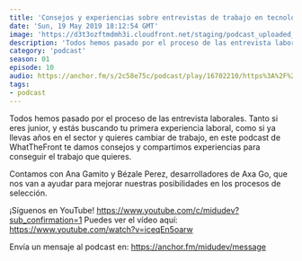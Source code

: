 ```yaml
---
title: 'Consejos y experiencias sobre entrevistas de trabajo en tecnología - 01x10'
date: 'Sun, 19 May 2019 18:12:54 GMT'
image: 'https://d3t3ozftmdmh3i.cloudfront.net/staging/podcast_uploaded_episode/7340239/21b3f3f7ca038f4b.jpeg'
description: 'Todos hemos pasado por el proceso de las entrevista laborales. Tanto si eres junior, y estás buscando tu primera experiencia laboral, como si ya llevas años en el sector y quieres '
category: 'podcast'
season: 01
episode: 10
audio: https://anchor.fm/s/2c58e75c/podcast/play/16702210/https%3A%2F%2Fd3ctxlq1ktw2nl.cloudfront.net%2Fstaging%2F2020-6-17%2F90903086-44100-2-2ef6ec5ac5fef0e0.mp3
tags:
- podcast
---
```


Todos hemos pasado por el proceso de las entrevista laborales. Tanto si eres junior, y estás buscando tu primera experiencia laboral, como si ya llevas años en el sector y quieres cambiar de trabajo, en este podcast de WhatTheFront te damos consejos y compartimos experiencias para conseguir el trabajo que quieres.

Contamos con Ana Gamito y Bézale Perez, desarrolladores de Axa Go, que nos van a ayudar para mejorar nuestras posibilidades en los procesos de selección.

¡Síguenos en YouTube! https://www.youtube.com/c/midudev?sub_confirmation=1
Puedes ver el vídeo aquí: https://www.youtube.com/watch?v=iceqEn5oarw

 

Envía un mensaje al podcast en: https://anchor.fm/midudev/message
